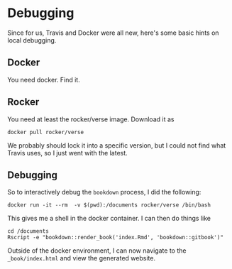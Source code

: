 # Debugging

Since for us, Travis and Docker were all new, here's some basic hints on local debugging.

## Docker

You need docker. Find it.

## Rocker

You need at least the rocker/verse image. Download it as

```
docker pull rocker/verse
```

We probably should lock it into a specific version, but I could not find what Travis uses, so I just went with the latest.

## Debugging
So to interactively debug the `bookdown` process, I did the following:

```
docker run -it --rm  -v $(pwd):/documents rocker/verse /bin/bash
```

This gives me a shell in the docker container. I can then do things like
```
cd /documents
Rscript -e "bookdown::render_book('index.Rmd', 'bookdown::gitbook')"
```

Outside of the docker environment, I can now navigate to the `_book/index.html`  and view the generated website.
